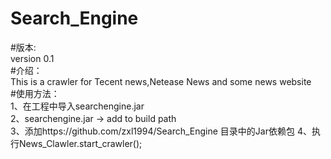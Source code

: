 # Search_Engine
#版本:<br> 
version 0.1<br> 
#介绍：<br> 
This is a crawler for Tecent news,Netease News and some news website <br> 
#使用方法：<br> 
1、在工程中导入searchengine.jar<br> 
2、searchengine.jar -> add to build path<br> 
3、添加https://github.com/zxl1994/Search_Engine 目录中的Jar依赖包
4、执行News_Clawler.start_crawler();<br> 



